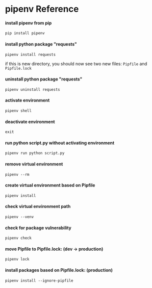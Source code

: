 # pipenv Reference

#### install pipenv from pip
```
pip install pipenv
```

#### install python package "requests"
```
pipenv install requests
```
if this is new directory, you should now see two new files: `Pipfile` and `Pipfile.lock`


#### uninstall python package "requests"
```
pipenv uninstall requests
```

#### activate environment
```
pipenv shell
```
#### deactivate environment
```
exit
```

#### run python script.py without activating environment
```
pipenv run python script.py
```

#### remove virtual environment
```
pipenv --rm
```

#### create virtual environment based on Pipfile
```
pipenv install
```

#### check virtual environment path
```
pipenv --venv
```

#### check for package vulnerability
```
pipenv check
```

#### move Pipfile to Pipfile.lock: (dev -> production)
```
pipenv lock
```

#### install packages based on Pipfile.lock: (production)
```
pipenv install --ignore-pipfile
```
